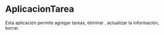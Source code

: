 # AplicacionTarea

Esta aplicación permite agregar tareas, eliminar , actualizar la información, borrar. 
